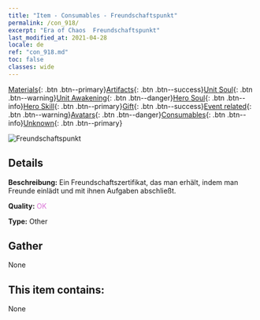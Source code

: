 ```yaml
---
title: "Item - Consumables - Freundschaftspunkt"
permalink: /con_918/
excerpt: "Era of Chaos  Freundschaftspunkt"
last_modified_at: 2021-04-28
locale: de
ref: "con_918.md"
toc: false
classes: wide
---
```

 [Materials](/ItemsDE/){: .btn .btn--primary}[Artifacts](/ItemsDE/Artifacts/){: .btn .btn--success}[Unit Soul](/ItemsDE/UnitSoul/){: .btn .btn--warning}[Unit Awakening](/ItemsDE/UnitAwakening/){: .btn .btn--danger}[Hero Soul](/ItemsDE/HeroSoul/){: .btn .btn--info}[Hero Skill](/ItemsDE/HeroSkill/){: .btn .btn--primary}[Gift](/ItemsDE/Gift/){: .btn .btn--success}[Event related](/ItemsDE/Events/){: .btn .btn--warning}[Avatars](/ItemsDE/Avatars/){: .btn .btn--danger}[Consumables](/ItemsDE/Consumables/){: .btn .btn--info}[Unknown](/ItemsDE/Unknown/){: .btn .btn--primary}

 ![Freundschaftspunkt](/images/t/i_40006.png)

## Details
 **Beschreibung:** Ein Freundschaftszertifikat, das man erhält, indem man Freunde einlädt und mit ihnen Aufgaben abschließt.

 **Quality:** <span style="color: #DA70D6">OK</span>

 **Type:** Other

## Gather

  None

## This item contains:

  None

